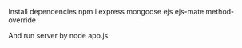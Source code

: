 Install dependencies
npm i
express
mongoose
ejs
ejs-mate
method-override

And run server by node app.js



